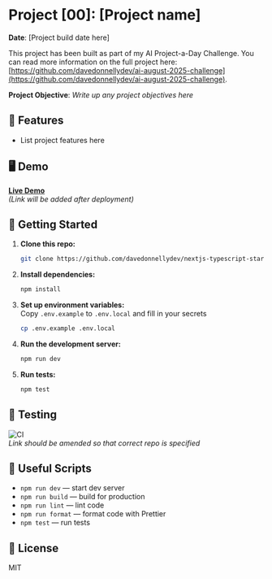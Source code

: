 # Project [00]: [Project name]

**Date**: [Project build date here]

This project has been built as part of my AI Project-a-Day Challenge. You can read more information on the full project here: [https://github.com/davedonnellydev/ai-august-2025-challenge](https://github.com/davedonnellydev/ai-august-2025-challenge).

**Project Objective**: *Write up any project objectives here*  
  
  

## 🚀 Features

- List project features here


## 🖥️ Demo

**[Live Demo](https://your-demo-url.com)**  
*(Link will be added after deployment)*


## 🏁 Getting Started

1. **Clone this repo:**
   ```bash
   git clone https://github.com/davedonnellydev/nextjs-typescript-starter.git
   ```

2. **Install dependencies:**
   ```bash
   npm install
   ```

3. **Set up environment variables:**  
   Copy `.env.example` to `.env.local` and fill in your secrets  
   ```bash
   cp .env.example .env.local
   ```

4. **Run the development server:**
   ```bash
   npm run dev
   ```

5. **Run tests:**
   ```bash
   npm test
   ```

## 🧪 Testing

![CI](https://github.com/davedonnellydev/nextjs-typescript-starter/actions/workflows/ci.yml/badge.svg)  
*Link should be amended so that correct repo is specified*
 

## 🔗 Useful Scripts

- `npm run dev` — start dev server
- `npm run build` — build for production
- `npm run lint` — lint code
- `npm run format` — format code with Prettier
- `npm test` — run tests

## 📄 License
  
MIT 
